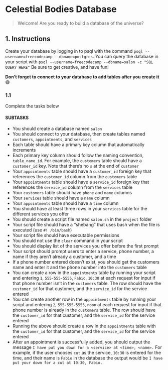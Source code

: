 # Celestial Bodies Database

> Welcome! Are you ready to build a database of the universe?

## 1. Instructions

Create your database by logging in to psql with the command `psql --username=freecodecamp --dbname=postgres`. You can query the database in your script with `psql --username=freecodecamp --dbname=salon -c "SQL QUERY HERE"` Be sure to get creative, and have fun!

**Don't forget to connect to your database to add tables after you create it** :smile:

### 1.1

Complete the tasks below

#### SUBTASKS

- You should create a database named `salon`
- You should connect to your database, then create tables named `customers`, `appointments`, and `services`
- Each table should have a primary key column that automatically increments
- Each primary key column should follow the naming convention, `table_name_id`. For example, the `customers` table should have a `customer_id` key. Note that there’s no `s` at the end of `customer`
- Your `appointments` table should have a `customer_id` foreign key that references the `customer_id` column from the `customers` table
- Your `appointments` table should have a `service_id` foreign key that references the `service_id` column from the `services` table
- Your `customers` table should have `phone` and `name` columns
- Your `services` table should have a `name` column
- Your `appointments` table should have a `time` column
- You should have at least three rows in your `services` table for the different services you offer
- You should create a script file named `salon.sh` in the `project` folder
- Your script file should have a “shebang” that uses bash when the file is executed (use `#! /bin/bash`)
- Your script file should have executable permissions
- You should not use the `clear` command in your script
- You should display list of the services you offer before the first prompt
- Your script should prompt users to enter a service, phone number, a name if they aren’t already a customer, and a time
- If a phone number entered doesn’t exist, you should get the customers name and enter it and the phone number into the `customers` table
- You can create a row in the `appointments` table by running your script and entering `1`, `555-555-5555`, `Fabio`, `10:30` at each request for input if that phone number isn’t in the `customers` table. The row should have the `customer_id` for that customer, and the `service_id` for the service entered
- You can create another row in the `appointments` table by running your script and entering `2`, `555-555-5555`, `noon` at each request for input if that phone number is already in the `customers` table. The row should have the `customer_id` for that customer, and the `service_id` for the service entered
- Running the above should create a row in the `appointments` table with the `customer_id` for that customer, and the `service_id` for the service entered
- After an appointment is successfully added, you should output the message `I have put you down for a <service> at <time>, <name>.` For example, if the user chooses `cut` as the service, `10:30` is entered for the time, and their name is `Fabio` in the database the output would be `I have put your down for a cut at 10:30, Fabio.`
